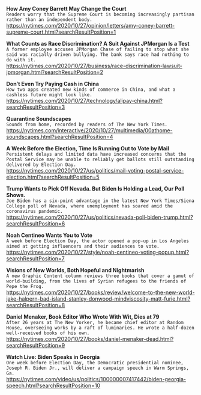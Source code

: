 **How Amy Coney Barrett May Change the Court**\
`Readers worry that the Supreme Court is becoming increasingly partisan rather than an independent body.`\
https://nytimes.com/2020/10/27/opinion/letters/amy-coney-barrett-supreme-court.html?searchResultPosition=1

**What Counts as Race Discrimination? A Suit Against JPMorgan Is a Test**\
`A former employee accuses JPMorgan Chase of failing to stop what she said was racially driven bullying. The bank says race had nothing to do with it.`\
https://nytimes.com/2020/10/27/business/race-discrimination-lawsuit-jpmorgan.html?searchResultPosition=2

**Don’t Even Try Paying Cash in China**\
`How two apps created new kinds of commerce in China, and what a cashless future might look like.`\
https://nytimes.com/2020/10/27/technology/alipay-china.html?searchResultPosition=3

**Quarantine Soundscapes**\
`Sounds from home, recorded by readers of The New York Times.`\
https://nytimes.com/interactive/2020/10/27/multimedia/00athome-soundscapes.html?searchResultPosition=4

**A Week Before the Election, Time Is Running Out to Vote by Mail**\
`Persistent delays and limited data have increased concerns that the Postal Service may be unable to reliably get ballots still outstanding delivered by Election Day.`\
https://nytimes.com/2020/10/27/us/politics/mail-voting-postal-service-election.html?searchResultPosition=5

**Trump Wants to Pick Off Nevada. But Biden Is Holding a Lead, Our Poll Shows.**\
`Joe Biden has a six-point advantage in the latest New York Times/Siena College poll of Nevada, where unemployment has soared amid the coronavirus pandemic.`\
https://nytimes.com/2020/10/27/us/politics/nevada-poll-biden-trump.html?searchResultPosition=6

**Noah Centineo Wants You to Vote**\
`A week before Election Day, the actor opened a pop-up in Los Angeles aimed at getting influencers and their audiences to vote.`\
https://nytimes.com/2020/10/27/style/noah-centineo-voting-popup.html?searchResultPosition=7

**Visions of New Worlds, Both Hopeful and Nightmarish**\
`A new Graphic Content column reviews three books that cover a gamut of world-building, from the lives of Syrian refugees to the friends of Pepe the Frog.`\
https://nytimes.com/2020/10/27/books/review/welcome-to-the-new-world-jake-halpern-bad-island-stanley-donwood-mindviscosity-matt-furie.html?searchResultPosition=8

**Daniel Menaker, Book Editor Who Wrote With Wit, Dies at 79**\
`After 26 years at The New Yorker, he became chief editor at Random House, overseeing works by a raft of luminaries. He wrote a half-dozen well-received books of his own.`\
https://nytimes.com/2020/10/27/books/daniel-menaker-dead.html?searchResultPosition=9

**Watch Live: Biden Speaks in Georgia**\
`One week before Election Day, the Democratic presidential nominee, Joseph R. Biden Jr., will deliver a campaign speech in Warm Springs, Ga.`\
https://nytimes.com/video/us/politics/100000007417442/biden-georgia-speech.html?searchResultPosition=10


